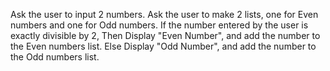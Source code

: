 Ask the user to input 2 numbers.
Ask the user to make 2 lists, one for Even numbers and one for Odd numbers.
If the number entered by the user is exactly divisible by 2, Then
Display "Even Number", and add the number to the Even numbers list.
Else Display "Odd Number", and add the number to the Odd numbers list.
